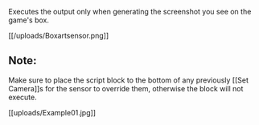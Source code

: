 Executes the output only when generating the screenshot you see on the game's box.

[[/uploads/Boxartsensor.png]]

## Note:
Make sure to place the script block to the bottom of any previously [[Set Camera]]s for the sensor to override them, otherwise the block will not execute.

[[uploads/Example01.jpg]]